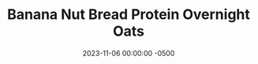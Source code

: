 ---
layout: post
title:  "Banana Nut Bread Protein Overnight Oats"
date:   2023-11-06 00:00:00 -0500
categories:
- Recipes
- Breakfast
permalink: /recipes/oats-banana
image: /assets/Food/Breakfast/Oatmeal/oats-banana.jpg
ing: oatsbanana-ing
facts: oatsbanana-facts
section1: 
start2: 
section2: 
start3: 
section3: 
start4: 
section4: 
start5: 
section5: 
Prep: 5
Rest: 
Cook: 
Source1: https://www.youtube.com/watch?v=JrCtM4xkgRE&t=207s
Source2: 
whisk: https://s.samsungfood.com/yLVSF
tags: 
- oats
- oatmeal
- protein
- casein
- whey
- yogurt
- chia
- gluten free
- fruit
- nut
- chopped
- peanut
Description: Protein overnight oats are easily my favorite breakfast. Being packed with protein and fiber, highly customizable, super easy to prepare the day before, and easy to take on the go. Here are 5 different recipes that are constantly in my rotation to get you through the work week.
Instructions: 
- Mix the base ingredients in a container (oats, chia seeds, casein, salt, sweetener, yogurt, and milk), then choose one of the flavors<br><br>

- Banana Nut Bread - mix in PB2 and almond extract.  Either top with sliced banana, or mash that in as well<br><br>

- For the other flavors and their nutrition facts, check out the links below<br>
- <a href="oats-berry">Berry Delicious Protein Overnight Oats</a><br>
- <a href="oats-pb">Peanut Butter Punch Protein Overnight Oats</a><br>
- <a href="oats-pumpkin">Pumpkin Pie Protein Overnight Oats</a><br>
- <a href="oats-reeses">Reese's Protein Overnight Oats</a><br>
---